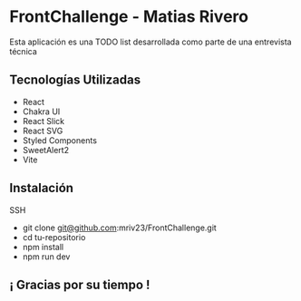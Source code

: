 # FrontChallenge - Matias Rivero


Esta aplicación es una TODO list desarrollada como parte de una entrevista técnica
## Tecnologías Utilizadas

- React
- Chakra UI
- React Slick
- React SVG
- Styled Components
- SweetAlert2
- Vite


## Instalación



SSH
- git clone git@github.com:mriv23/FrontChallenge.git
- cd tu-repositorio
- npm install
- npm run dev

## ¡ Gracias por su tiempo !
